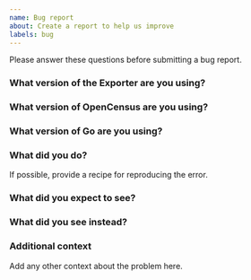 ```yaml
---
name: Bug report
about: Create a report to help us improve
labels: bug
---
```


Please answer these questions before submitting a bug report.

### What version of the Exporter are you using?


### What version of OpenCensus are you using?


### What version of Go are you using?


### What did you do?
If possible, provide a recipe for reproducing the error.


### What did you expect to see?


### What did you see instead?


### Additional context
Add any other context about the problem here.
